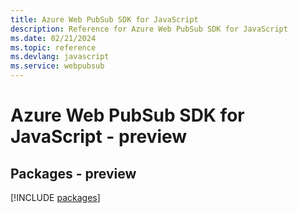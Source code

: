 ```yaml
---
title: Azure Web PubSub SDK for JavaScript
description: Reference for Azure Web PubSub SDK for JavaScript
ms.date: 02/21/2024
ms.topic: reference
ms.devlang: javascript
ms.service: webpubsub
---
```

# Azure Web PubSub SDK for JavaScript - preview
## Packages - preview
[!INCLUDE [packages](web-pubsub-index.md)]